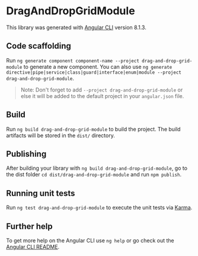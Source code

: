 # DragAndDropGridModule

This library was generated with [Angular CLI](https://github.com/angular/angular-cli) version 8.1.3.

## Code scaffolding

Run `ng generate component component-name --project drag-and-drop-grid-module` to generate a new component. You can also use `ng generate directive|pipe|service|class|guard|interface|enum|module --project drag-and-drop-grid-module`.
> Note: Don't forget to add `--project drag-and-drop-grid-module` or else it will be added to the default project in your `angular.json` file. 

## Build

Run `ng build drag-and-drop-grid-module` to build the project. The build artifacts will be stored in the `dist/` directory.

## Publishing

After building your library with `ng build drag-and-drop-grid-module`, go to the dist folder `cd dist/drag-and-drop-grid-module` and run `npm publish`.

## Running unit tests

Run `ng test drag-and-drop-grid-module` to execute the unit tests via [Karma](https://karma-runner.github.io).

## Further help

To get more help on the Angular CLI use `ng help` or go check out the [Angular CLI README](https://github.com/angular/angular-cli/blob/master/README.md).
